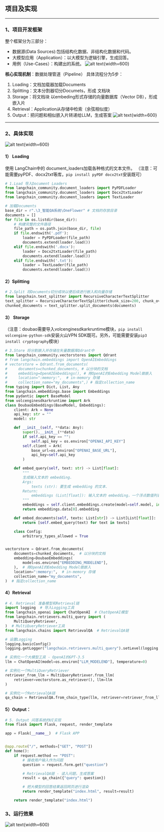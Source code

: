 ## 项目及实现
---
### 1、项目开发框架
整个框架分为三部分：
- 数据源(Data Sources):包括结构化数据、非结构化数据和代码。
- 大模型应用（Application）：以大模型为逻辑引擎，生成回答。
- 用例（Use-Cases）：构建出的系统。
![alt text](..\0_images\3\image.png){width=600}

**核心实现机制**：数据处理管道（Pipeline）
具体流程分为5步：
1. Loading：文档加载器加载Documents
2. Splitting：文本分割器切分Documets，形成 文档块
3. Storage：将文档块 以embeding形式存储的向量数据库（Vector DB），形成 嵌入片
4. Retrieval：Application从存储中检索（余弦相似度）
5. Output：把问题和相似嵌入片转递给LLM，生成答案
![alt text](..\0_images\3\image2.png){width=600}

---
### 2、具体实现
![alt text](..\0_images\3\image4.png){width=600}
#### 1） Loading
使用 LangChain中的 document_loaders加载各种格式的文本文件。
（注意：可能需要pyPDF、docx2txt等库，`pip install pyPDF docx2txt`安装既可）
```python
# 1.Load 导入Document Loaders
from langchain_community.document_loaders import PyPDFLoader
from langchain_community.document_loaders import Docx2txtLoader
from langchain_community.document_loaders import TextLoader

# 加载Documents
base_dir = r".\3_智能QA系统\OneFlower" # 文档的存放目录
documents = []
for file in os.listdir(base_dir): 
    # 构建完整的文件路径
    file_path = os.path.join(base_dir, file)
    if file.endswith('.pdf'):
        loader = PyPDFLoader(file_path)
        documents.extend(loader.load())
    elif file.endswith('.docx'): 
        loader = Docx2txtLoader(file_path)
        documents.extend(loader.load())
    elif file.endswith('.txt'):
        loader = TextLoader(file_path)
        documents.extend(loader.load())
```

#### 2）Splitting
```python
# 2.Split 将Documents切分成块以便后续进行嵌入和向量存储
from langchain.text_splitter import RecursiveCharacterTextSplitter
text_splitter = RecursiveCharacterTextSplitter(chunk_size=200, chunk_overlap=10)
chunked_documents = text_splitter.split_documents(documents)
```
#### 3） Storage
（注意：doubao需要导入volcenginesdkarkruntime模块，`pip install volcengine-python-sdk`安装火山VPN SDK既可。另外，可能需要安装`pip3 install cryptography`模块）
```python
# 3.Store 将分割嵌入并存储在矢量数据库Qdrant中
from langchain_community.vectorstores import Qdrant
# from langchain.embeddings import OpenAIEmbeddings
# vectorstore = Qdrant.from_documents(
#     documents=chunked_documents, # 以分块的文档
#     embedding=OpenAIEmbeddings(), # 用OpenAI的Embedding Model做嵌入
#     location=":memory:",  # in-memory 存储
#     collection_name="my_documents",) # 指定collection_name
from typing import Dict, List, Any
from langchain.embeddings.base import Embeddings
from pydantic import BaseModel
from volcenginesdkarkruntime import Ark
class DoubaoEmbeddings(BaseModel, Embeddings):
    client: Ark = None
    api_key: str = ""
    model: str

    def __init__(self, **data: Any):
        super().__init__(**data)
        if self.api_key == "":
            self.api_key = os.environ["OPENAI_API_KEY"]
        self.client = Ark(
            base_url=os.environ["OPENAI_BASE_URL"],
            api_key=self.api_key
        )

    def embed_query(self, text: str) -> List[float]:
        """
        生成输入文本的 embedding.
        Args:
            texts (str): 要生成 embedding 的文本.
        Return:
            embeddings (List[float]): 输入文本的 embedding，一个浮点数值列表.
        """
        embeddings = self.client.embeddings.create(model=self.model, input=text)
        return embeddings.data[0].embedding

    def embed_documents(self, texts: List[str]) -> List[List[float]]:
        return [self.embed_query(text) for text in texts]

    class Config:
        arbitrary_types_allowed = True


vectorstore = Qdrant.from_documents(
    documents=chunked_documents,  # 以分块的文档
    embedding=DoubaoEmbeddings(
        model=os.environ["EMBEDDING_MODELEND"],
    ),  # 用OpenAI的Embedding Model做嵌入
    location=":memory:",  # in-memory 存储
    collection_name="my_documents",
)  # 指定collection_name
```
#### 4）Retrieval
```python
# 4. Retrieval 准备模型和Retrieval链
import logging  # 导入Logging工具
from langchain_openai import ChatOpenAI  # ChatOpenAI模型
from langchain.retrievers.multi_query import (
    MultiQueryRetriever,
)  # MultiQueryRetriever工具
from langchain.chains import RetrievalQA  # RetrievalQA链

# 设置Logging
logging.basicConfig()
logging.getLogger("langchain.retrievers.multi_query").setLevel(logging.INFO)

# 实例化一个大模型工具 - OpenAI的GPT-3.5
llm = ChatOpenAI(model=os.environ["LLM_MODELEND"], temperature=0)

# 实例化一个MultiQueryRetriever
retriever_from_llm = MultiQueryRetriever.from_llm(
    retriever=vectorstore.as_retriever(), llm=llm
)

# 实例化一个RetrievalQA链
qa_chain = RetrievalQA.from_chain_type(llm, retriever=retriever_from_llm)
```
#### 5）Output： 
```python
# 5. Output 问答系统的UI实现
from flask import Flask, request, render_template

app = Flask(__name__)  # Flask APP


@app.route("/", methods=["GET", "POST"])
def home():
    if request.method == "POST":
        # 接收用户输入作为问题
        question = request.form.get("question")

        # RetrievalQA链 - 读入问题，生成答案
        result = qa_chain({"query": question})

        # 把大模型的回答结果返回网页进行渲染
        return render_template("index.html", result=result)

    return render_template("index.html")
```

### 3、运行效果
![alt text](..\0_images\3\image3.png){width=600}